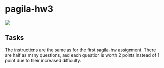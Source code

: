 # pagila-hw3
[![](https://github.com/sparevibs/pagila-hw3/workflows/tests/badge.svg)](https://github.com/sparevibes/pagila-hw3/actions?query=workflow%3Atests)

## Tasks

The instructions are the same as for the first [pagila-hw](https://github.com/mikeizbicki/pagila-hw) assignment.
There are half as many questions, and each question is worth 2 points instead of 1 point due to their increased difficulty.
